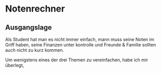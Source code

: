 # Notenrechner
## Ausgangslage

Als Student hat man es nicht immer einfach, mann muss seine Noten im Griff haben, seine Finanzen unter kontrolle und Freunde & Familie sollten auch nicht zu kurz kommen.

Um wenigstens eines der drei Themen zu vereinfachen, habe ich mir überlegt, 
